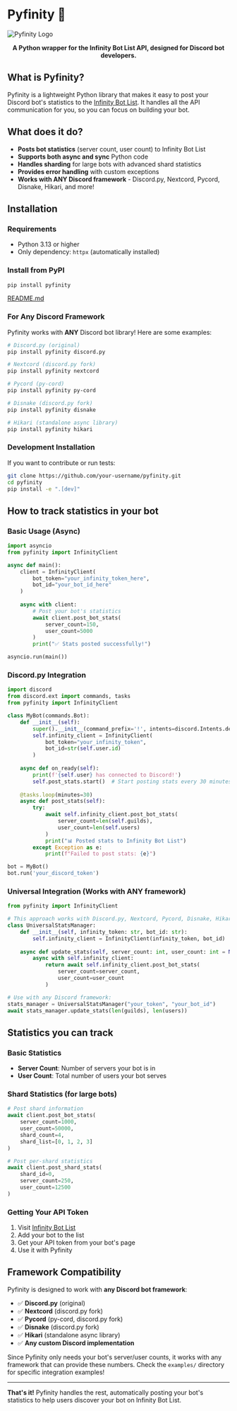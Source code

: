 # Pyfinity 🚀
 ![Pyfinity Logo](pyfinitylogo.png)
 
<div align="center">
 
  <strong>A Python wrapper for the Infinity Bot List API, designed for Discord bot developers.</strong>
</div>


## What is Pyfinity?

Pyfinity is a lightweight Python library that makes it easy to post your Discord bot's statistics to the [Infinity Bot List](https://infinitybots.gg). It handles all the API communication for you, so you can focus on building your bot.

## What does it do?

- **Posts bot statistics** (server count, user count) to Infinity Bot List
- **Supports both async and sync** Python code
- **Handles sharding** for large bots with advanced shard statistics
- **Provides error handling** with custom exceptions
- **Works with ANY Discord framework** - Discord.py, Nextcord, Pycord, Disnake, Hikari, and more!

## Installation

### Requirements
- Python 3.13 or higher
- Only dependency: `httpx` (automatically installed)

### Install from PyPI
```bash
pip install pyfinity
```
[README.md](https://github.com/user-attachments/files/21115638/README.md)

### For Any Discord Framework
Pyfinity works with **ANY** Discord bot library! Here are some examples:

```bash
# Discord.py (original)
pip install pyfinity discord.py

# Nextcord (discord.py fork)
pip install pyfinity nextcord

# Pycord (py-cord)
pip install pyfinity py-cord

# Disnake (discord.py fork)
pip install pyfinity disnake

# Hikari (standalone async library)
pip install pyfinity hikari
```

### Development Installation
If you want to contribute or run tests:
```bash
git clone https://github.com/your-username/pyfinity.git
cd pyfinity
pip install -e ".[dev]"
```

## How to track statistics in your bot

### Basic Usage (Async)

```python
import asyncio
from pyfinity import InfinityClient

async def main():
    client = InfinityClient(
        bot_token="your_infinity_token_here",
        bot_id="your_bot_id_here"
    )
    
    async with client:
        # Post your bot's statistics
        await client.post_bot_stats(
            server_count=150,
            user_count=5000
        )
        print("✅ Stats posted successfully!")

asyncio.run(main())
```

### Discord.py Integration

```python
import discord
from discord.ext import commands, tasks
from pyfinity import InfinityClient

class MyBot(commands.Bot):
    def __init__(self):
        super().__init__(command_prefix='!', intents=discord.Intents.default())
        self.infinity_client = InfinityClient(
            bot_token="your_infinity_token",
            bot_id=str(self.user.id)
        )
    
    async def on_ready(self):
        print(f'{self.user} has connected to Discord!')
        self.post_stats.start()  # Start posting stats every 30 minutes
    
    @tasks.loop(minutes=30)
    async def post_stats(self):
        try:
            await self.infinity_client.post_bot_stats(
                server_count=len(self.guilds),
                user_count=len(self.users)
            )
            print("📊 Posted stats to Infinity Bot List")
        except Exception as e:
            print(f"Failed to post stats: {e}")

bot = MyBot()
bot.run('your_discord_token')
```

### Universal Integration (Works with ANY framework)

```python
from pyfinity import InfinityClient

# This approach works with Discord.py, Nextcord, Pycord, Disnake, Hikari, etc.
class UniversalStatsManager:
    def __init__(self, infinity_token: str, bot_id: str):
        self.infinity_client = InfinityClient(infinity_token, bot_id)
    
    async def update_stats(self, server_count: int, user_count: int = None):
        async with self.infinity_client:
            return await self.infinity_client.post_bot_stats(
                server_count=server_count,
                user_count=user_count
            )

# Use with any Discord framework:
stats_manager = UniversalStatsManager("your_token", "your_bot_id")
await stats_manager.update_stats(len(guilds), len(users))
```

## Statistics you can track

### Basic Statistics
- **Server Count**: Number of servers your bot is in
- **User Count**: Total number of users your bot serves

### Shard Statistics (for large bots)
```python
# Post shard information
await client.post_bot_stats(
    server_count=1000,
    user_count=50000,
    shard_count=4,
    shard_list=[0, 1, 2, 3]
)

# Post per-shard statistics
await client.post_shard_stats(
    shard_id=0,
    server_count=250,
    user_count=12500
)
```

### Getting Your API Token

1. Visit [Infinity Bot List](https://infinitybots.gg)
2. Add your bot to the list
3. Get your API token from your bot's page
4. Use it with Pyfinity

## Framework Compatibility

Pyfinity is designed to work with **any Discord bot framework**:

- ✅ **Discord.py** (original)
- ✅ **Nextcord** (discord.py fork)
- ✅ **Pycord** (py-cord, discord.py fork)
- ✅ **Disnake** (discord.py fork)
- ✅ **Hikari** (standalone async library)
- ✅ **Any custom Discord implementation**

Since Pyfinity only needs your bot's server/user counts, it works with any framework that can provide these numbers. Check the `examples/` directory for specific integration examples!

---

**That's it!** Pyfinity handles the rest, automatically posting your bot's statistics to help users discover your bot on Infinity Bot List.
